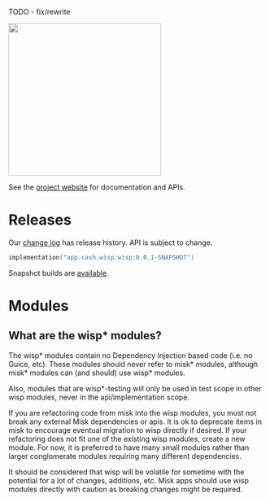 
TODO - fix/rewrite

<img src="https://github.com/cashapp/misk/raw/master/misk.png" width="300">

See the [project website][misk] for documentation and APIs.

# Releases

Our [change log][changelog] has release history. API is subject to change. 

```kotlin
implementation("app.cash.wisp:wisp:0.0.1-SNAPSHOT")
```

Snapshot builds are [available][snap].


# Modules

[changelog]: http://cashapp.github.io/misk/changelog/
[misk]: https://cashapp.github.io/misk/
[snap]: https://oss.sonatype.org/content/repositories/snapshots/

## What are the wisp* modules?

The wisp* modules contain no Dependency Injection based code (i.e. no Guice, etc).  These modules 
should never refer to misk* modules, although misk* modules can (and should) use wisp* modules.

Also, modules that are wisp*-testing will only be used in test scope in other wisp modules, never 
in the api/implementation scope. 

If you are refactoring code from misk into the wisp modules, you must not break any external Misk dependencies
or apis.  It is ok to deprecate items in misk to encourage eventual migration to wisp directly if desired. If
your refactoring does not fit one of the existing wisp modules, create a new module.  For now, it is preferred
to have many small modules rather than larger conglomerate modules requiring many different dependencies.

It should be considered that wisp will be volatile for sometime with the potential for a lot of changes, additions, etc.
Misk apps should use wisp modules directly with caution as breaking changes might be required.
